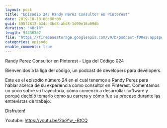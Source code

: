 ```yaml
---
layout: post
title: "Episodio 24: Randy Perez Consultor en Pinterest"
date: 2019-10-10 00:00:00
guid: 595f2812-b34c-4bd8-abd8-1d09e16a09db
duration: "48:18"
length: 93436367
file: "https://firebasestorage.googleapis.com/v0/b/podcast-f00e9.appspot.com/o/2019-10-10-randy-perez-pinterest.mp3?alt=media&amp;token=7edc3510-fa6e-4252-a09c-6917aa7bb06f"
categories: episode
enable_comments: true
---
```


Randy Perez Consultor en Pinterest - Liga del Código 024

Bienvenidos a la liga del código, un podcast de developers para developers.

Este es el episodio número 24 en el cual tenemos a Randy Perez para hablar acerca de su experiencia como consultor en Pinterest. Comentamos un poco sobre su trayectoria, cómo comenzó a desarrollar software y porqué decidió tomarlo como su carrera y cómo fue su proceso durante las entrevistas de trabajo.

Disfruten!

Youtube: https://youtu.be/2aoYw_-BtCQ
